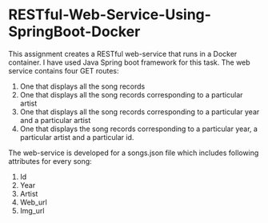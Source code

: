 # RESTful-Web-Service-Using-SpringBoot-Docker

This assignment creates a RESTful web-service that runs in a Docker container. I have used Java Spring boot framework for this task.
The web service contains four GET routes:
1. One that displays all the song records
2. One that displays all the song records corresponding to a particular artist
3. One that displays all the song records corresponding to a particular year and a particular artist
4. One that displays the song records corresponding to a particular year, a particular artist and a particular id.

The web-service is developed for a songs.json file which includes following attributes for every song:
1. Id
2. Year
3. Artist
4. Web_url
5. Img_url

